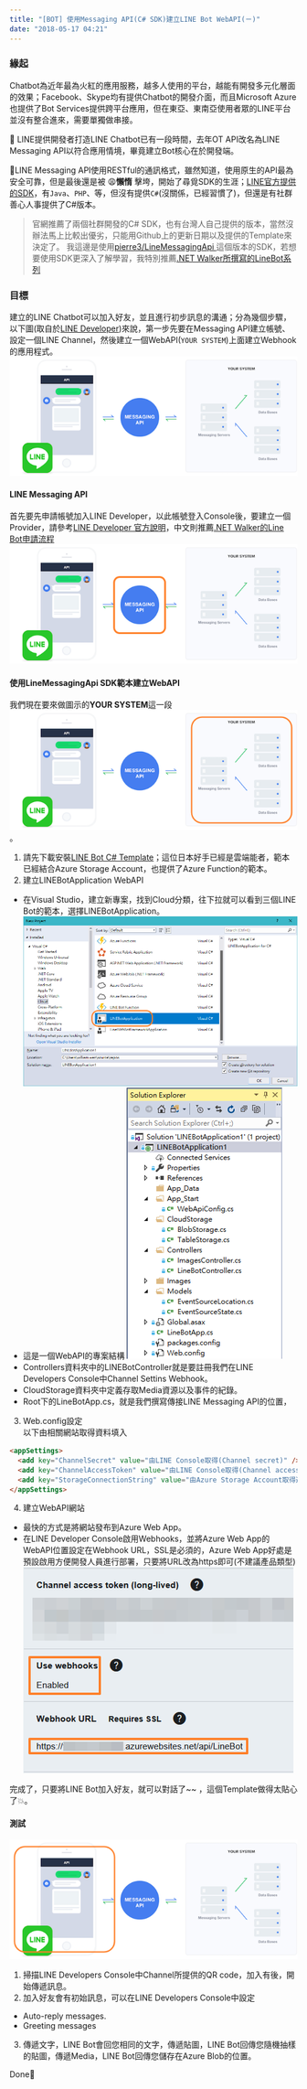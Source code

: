 ```yaml
---
title: "[BOT] 使用Messaging API(C# SDK)建立LINE Bot WebAPI(ㄧ)"
date: "2018-05-17 04:21"
---
```


### 緣起
Chatbot為近年最為火紅的應用服務，越多人使用的平台，越能有開發多元化層面的效果；Facebook、Skype均有提供Chatbot的開發介面，而且Microsoft Azure也提供了Bot Services提供跨平台應用，但在東亞、東南亞使用者眾的LINE平台並沒有整合進來，需要單獨做串接。

:beginner: LINE提供開發者打造LINE Chatbot已有一段時間，去年OT API改名為LINE Messaging API以符合應用情境，畢竟建立Bot核心在於開發端。

🚀LINE Messaging API使用RESTful的通訊格式，雖然知道，使用原生的API最為安全可靠，但是最後還是被 😩**懶惰** 擊垮，開始了尋覓SDK的生涯；[LINE官方提供的SDK](https://developers.line.me/en/docs/messaging-api/line-bot-sdk/)，有```Java```、```PHP```、等，但沒有提供```C#```(沒關係，已經習慣了)，但還是有社群善心人事提供了C#版本。

> 官網推薦了兩個社群開發的C# SDK，也有台灣人自己提供的版本，當然沒辦法馬上比較出優劣，只能用Github上的更新日期以及提供的Template來決定了。
> 我這邊是使用[pierre3/LineMessagingApi ](https://github.com/pierre3/LineMessagingApi)這個版本的SDK，若想要使用SDK更深入了解學習，我特別推薦[.NET Walker所撰寫的LineBot系列](http://studyhost.blogspot.tw/2016/05/linebot-1-clinebot.html)

### 目標
建立的LINE Chatbot可以加入好友，並且進行初步訊息的溝通；分為幾個步驟，以下圖(取自於[LINE Developer](https://developers.line.me/en/docs/messaging-api/overview/))來說，第一步先要在Messaging API建立帳號、設定一個LINE Channel，然後建立一個WebAPI(```YOUR SYSTEM```)上面建立Webhook的應用程式。
![bot-create-line-bot-using-messageing-api-01](/images/2018/05/bot-create-line-bot-using-messageing-api-01.png)

#### LINE Messaging API
首先要先申請帳號加入LINE Developer，以此帳號登入Console後，要建立一個Provider，請參考[LINE Developer 官方說明](https://developers.line.me/en/docs/messaging-api/overview/)，中文則推薦[.NET Walker的Line Bot申請流程](http://studyhost.blogspot.tw/2016/05/linebot-1-clinebot.html)
![bot-create-line-bot-using-messageing-api-02](/images/2018/05/bot-create-line-bot-using-messageing-api-02.png)

#### 使用LineMessagingApi SDK範本建立WebAPI
我們現在要來做圖示的**YOUR SYSTEM**這一段
![bot-create-line-bot-using-messageing-api-03](/images/2018/05/bot-create-line-bot-using-messageing-api-03.png)。
1. 請先下載安裝[LINE Bot C# Template](https://marketplace.visualstudio.com/items?itemName=pierre3.LINEBotCSharpTemplate)；這位日本好手已經是雲端能者，範本已經結合Azure Storage Account，也提供了Azure Function的範本。
2. 建立LINEBotApplication WebAPI  
  - 在Visual Studio，建立新專案，找到Cloud分類，往下拉就可以看到三個LINE Bot的範本，選擇LINEBotApplication。![bot-create-line-bot-using-messageing-api-04](/images/2018/05/bot-create-line-bot-using-messageing-api-04.png)
  - 這是一個WebAPI的專案結構 ![bot-create-line-bot-using-messageing-api-05](/images/2018/05/bot-create-line-bot-using-messageing-api-05.png)
  - Controllers資料夾中的LINEBotController就是要註冊我們在LINE Developers Console中Channel Settins Webhook。
  - CloudStorage資料夾中定義存取Media資源以及事件的紀錄。
  - Root下的LineBotApp.cs，就是我們撰寫傳接LINE Messaging API的位置，
3. Web.config設定  
以下由相關網站取得資料填入  

```HTML
<appSettings>
  <add key="ChannelSecret" value="由LINE Console取得(Channel secret)" />
  <add key="ChannelAccessToken" value="由LINE Console取得(Channel accesss token)" />
  <add key="StorageConnectionString" value="由Azure Storage Account取得連接字串" />
</appSettings>
```
4. 建立WebAPI網站
  - 最快的方式是將網站發布到Azure Web App。
  - 在LINE Developer Console啟用Webhooks，並將Azure Web App的WebAPI位置設定在Webhook URL，SSL是必須的，Azure Web App好處是預設啟用方便開發人員進行部署，只要將URL改為https即可(不建議產品類型)![bot-create-line-bot-using-messageing-api-06](images/2018/05/bot-create-line-bot-using-messageing-api-06.png)

完成了，只要將LINE Bot加入好友，就可以對話了~~ ，這個Template做得太貼心了💥。

#### 測試
![bot-create-line-bot-using-messageing-api-07](/images/2018/05/bot-create-line-bot-using-messageing-api-07.png)
1. 掃描LINE Developers Console中Channel所提供的QR code，加入有後，開始傳遞訊息。
2. 加入好友會有初始訊息，可以在LINE Developers Console中設定
  - Auto-reply messages.
  - Greeting messages
3. 傳遞文字，LINE Bot會回您相同的文字，傳遞貼圖，LINE Bot回傳您隨機抽樣的貼圖，傳遞Media，LINE Bot回傳您儲存在Azure Blob的位置。

Done:metal:
